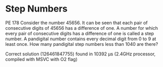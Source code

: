 # Step Numbers

PE 178
Consider the number 45656.
It can be seen that each pair of consecutive digits of 45656 has a difference of one.
A number for which every pair of consecutive digits has a difference of one is called a step number.
A pandigital number contains every decimal digit from 0 to 9 at least once.
How many pandigital step numbers less than 1040 are there? 


Correct solution (126461847755) found in 10392 μs (2.4GHz processor, compiled with MSVC with O2 flag)
